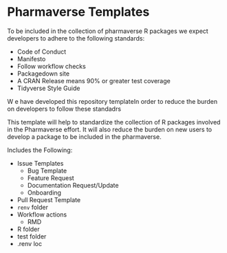 # Pharmaverse Templates

To be included in the collection of pharmaverse R packages we expect developers to adhere to the following standards:

* Code of Conduct
* Manifesto
* Follow workflow checks
* Packagedown site
* A CRAN Release means 90% or greater test coverage
* Tidyverse Style Guide


W e have developed this repository templateIn order to reduce the burden on developers to follow these standadrs 

This template will help to standardize the collection of R packages involved in the Pharmaverse effort.  It will also reduce the burden on new users to develop a package to be included in the pharmaverse.


Includes the Following:

*  Issue Templates
   * Bug Template
   * Feature Request
   * Documentation Request/Update
   * Onboarding
*  Pull Request Template
*  `renv` folder
*  Workflow actions
    *  RMD
*  R folder 
*  test folder
*  .renv loc
